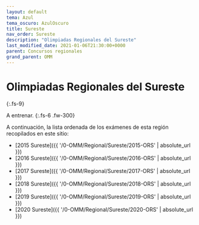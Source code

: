 ```yaml
---
layout: default
tema: Azul
tema_oscuro: AzulOscuro
title: Sureste
nav_order: Sureste
description: "Olimpiadas Regionales del Sureste"
last_modified_date: 2021-01-06T21:30:00+0000
parent: Concursos regionales
grand_parent: OMM
---
```


<!--Enviado por José Hdz. Stgo. al correo polynomm@outlook.com el 1 de enero de 2021-->

# Olimpiadas Regionales del&nbsp;<span class="deg-sitio deg-sitio-texto">Sureste</span>
{:.fs-9}

A entrenar.
{:.fs-6 .fw-300}

A continuación, la lista ordenada de los exámenes de esta región recopilados en este sitio:

* [2015 Sureste]({{ '/0-OMM/Regional/Sureste/2015-ORS' | absolute_url }})
* [2016 Sureste]({{ '/0-OMM/Regional/Sureste/2016-ORS' | absolute_url }})
* [2017 Sureste]({{ '/0-OMM/Regional/Sureste/2017-ORS' | absolute_url }})
* [2018 Sureste]({{ '/0-OMM/Regional/Sureste/2018-ORS' | absolute_url }})
* [2019 Sureste]({{ '/0-OMM/Regional/Sureste/2019-ORS' | absolute_url }})
* [2020 Sureste]({{ '/0-OMM/Regional/Sureste/2020-ORS' | absolute_url }})

